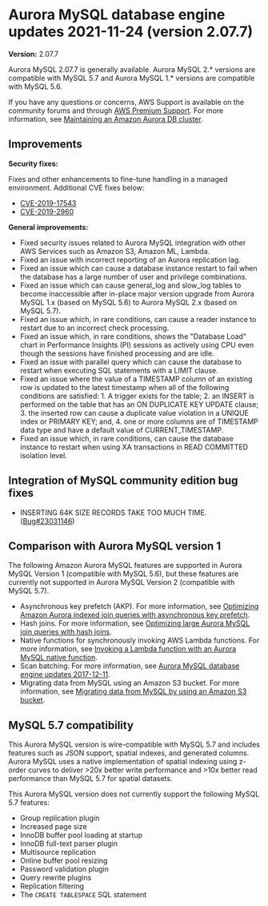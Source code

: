 # Aurora MySQL database engine updates 2021\-11\-24 \(version 2\.07\.7\)<a name="AuroraMySQL.Updates.2077"></a>

**Version:** 2\.07\.7

Aurora MySQL 2\.07\.7 is generally available\. Aurora MySQL 2\.\* versions are compatible with MySQL 5\.7 and Aurora MySQL 1\.\* versions are compatible with MySQL 5\.6\.

 If you have any questions or concerns, AWS Support is available on the community forums and through [AWS Premium Support](http://aws.amazon.com/support)\. For more information, see [Maintaining an Amazon Aurora DB cluster](USER_UpgradeDBInstance.Maintenance.md)\. 

## Improvements<a name="AuroraMySQL.Updates.2093.Improvements"></a>

 **Security fixes:** 

 Fixes and other enhancements to fine\-tune handling in a managed environment\. Additional CVE fixes below: 
+  [CVE\-2019\-17543](https://cve.mitre.org/cgi-bin/cvename.cgi?name=CVE-2019-17543) 
+  [CVE\-2019\-2960](https://cve.mitre.org/cgi-bin/cvename.cgi?name=CVE-2019-2960) 

 **General improvements:** 
+ Fixed security issues related to Aurora MySQL integration with other AWS Services such as Amazon S3, Amazon ML, Lambda\.
+ Fixed an issue with incorrect reporting of an Aurora replication lag\.
+ Fixed an issue which can cause a database instance restart to fail when the database has a large number of user and privilege combinations\.
+ Fixed an issue which can cause general\_log and slow\_log tables to become inaccessible after in\-place major version upgrade from Aurora MySQL 1\.x \(based on MySQL 5\.6\) to Aurora MySQL 2\.x \(based on MySQL 5\.7\)\.
+ Fixed an issue which, in rare conditions, can cause a reader instance to restart due to an incorrect check processing\.
+ Fixed an issue which, in rare conditions, shows the "Database Load" chart in Performance Insights \(PI\) sessions as actively using CPU even though the sessions have finished processing and are idle\.
+ Fixed an issue with parallel query which can cause the database to restart when executing SQL statements with a LIMIT clause\.
+ Fixed an issue where the value of a TIMESTAMP column of an existing row is updated to the latest timestamp when all of the following conditions are satisfied: 1\. A trigger exists for the table; 2\. an INSERT is performed on the table that has an ON DUPLICATE KEY UPDATE clause; 3\. the inserted row can cause a duplicate value violation in a UNIQUE index or PRIMARY KEY; and, 4\. one or more columns are of TIMESTAMP data type and have a default value of CURRENT\_TIMESTAMP\.
+ Fixed an issue which, in rare conditions, can cause the database instance to restart when using XA transactions in READ COMMITTED isolation level\.

## Integration of MySQL community edition bug fixes<a name="AuroraMySQL.Updates.2077.Patches"></a>
+  INSERTING 64K SIZE RECORDS TAKE TOO MUCH TIME\. \([Bug\#23031146](https://github.com/mysql/mysql-server/commit/a2f9ea422e4bdfd65da6dd0c497dc233629ec52e)\) 

## Comparison with Aurora MySQL version 1<a name="AuroraMySQL.Updates.2077.Compare56"></a>

The following Amazon Aurora MySQL features are supported in Aurora MySQL Version 1 \(compatible with MySQL 5\.6\), but these features are currently not supported in Aurora MySQL Version 2 \(compatible with MySQL 5\.7\)\.
+ Asynchronous key prefetch \(AKP\)\. For more information, see [Optimizing Amazon Aurora indexed join queries with asynchronous key prefetch](AuroraMySQL.BestPractices.md#Aurora.BestPractices.AKP)\.
+ Hash joins\. For more information, see [Optimizing large Aurora MySQL join queries with hash joins](AuroraMySQL.BestPractices.md#Aurora.BestPractices.HashJoin)\.
+ Native functions for synchronously invoking AWS Lambda functions\. For more information, see [Invoking a Lambda function with an Aurora MySQL native function](AuroraMySQL.Integrating.Lambda.md#AuroraMySQL.Integrating.NativeLambda)\.
+ Scan batching\. For more information, see [Aurora MySQL database engine updates 2017\-12\-11](AuroraMySQL.Updates.20171211.md)\.
+ Migrating data from MySQL using an Amazon S3 bucket\. For more information, see [Migrating data from MySQL by using an Amazon S3 bucket](AuroraMySQL.Migrating.ExtMySQL.md#AuroraMySQL.Migrating.ExtMySQL.S3)\.

## MySQL 5\.7 compatibility<a name="AuroraMySQL.Updates.2077.Compatibility"></a>

This Aurora MySQL version is wire\-compatible with MySQL 5\.7 and includes features such as JSON support, spatial indexes, and generated columns\. Aurora MySQL uses a native implementation of spatial indexing using z\-order curves to deliver >20x better write performance and >10x better read performance than MySQL 5\.7 for spatial datasets\.

This Aurora MySQL version does not currently support the following MySQL 5\.7 features:
+ Group replication plugin
+ Increased page size
+ InnoDB buffer pool loading at startup
+ InnoDB full\-text parser plugin
+ Multisource replication
+ Online buffer pool resizing
+ Password validation plugin
+ Query rewrite plugins
+ Replication filtering
+ The `CREATE TABLESPACE` SQL statement